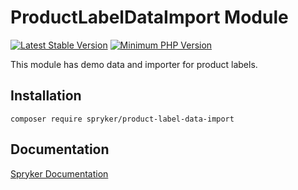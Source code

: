 # ProductLabelDataImport Module
[![Latest Stable Version](https://poser.pugx.org/spryker/product-label-data-import/v/stable.svg)](https://packagist.org/packages/spryker/product-label-data-import)
[![Minimum PHP Version](https://img.shields.io/badge/php-%3E%3D%207.4-8892BF.svg)](https://php.net/)

This module has demo data and importer for product labels.

## Installation

```
composer require spryker/product-label-data-import
```

## Documentation

[Spryker Documentation](https://documentation.spryker.com)

